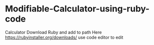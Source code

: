 # Modifiable-Calculator-using-ruby-code
Calculator
Download Ruby and add to path
Here https://rubyinstaller.org/downloads/
use code editor to edit
